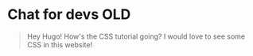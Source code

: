 # Chat for devs OLD

> Hey Hugo! How's the CSS tutorial going?
> I would love to see some CSS in this
> website!
